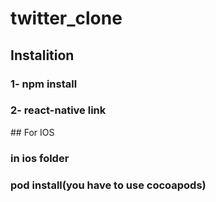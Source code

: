 # twitter_clone

## Instalition
### 1- npm install
### 2- react-native link


## For IOS
### in ios folder
### pod install(you have to use cocoapods)

